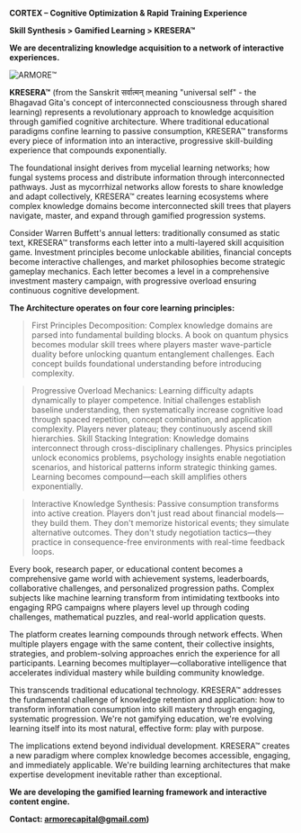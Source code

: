 **CORTEX – Cognitive Optimization & Rapid Training Experience**

**Skill Synthesis > Gamified Learning > KRESERA™**

**We are decentralizing knowledge acquisition to a network of interactive experiences.**

![ARMORE™](https://github.com/user-attachments/assets/2559c54d-e312-4bcd-bce3-df2d64b5364d)

**KRESERA™** (from the Sanskrit सर्वात्मन् meaning "universal self" - the Bhagavad Gita's concept of interconnected consciousness through shared learning) represents a revolutionary approach to knowledge acquisition through gamified cognitive architecture. Where traditional educational paradigms confine learning to passive consumption, KRESERA™ transforms every piece of information into an interactive, progressive skill-building experience that compounds exponentially.

The foundational insight derives from mycelial learning networks; how fungal systems process and distribute information through interconnected pathways. Just as mycorrhizal networks allow forests to share knowledge and adapt collectively, KRESERA™ creates learning ecosystems where complex knowledge domains become interconnected skill trees that players navigate, master, and expand through gamified progression systems.

Consider Warren Buffett's annual letters: traditionally consumed as static text, KRESERA™ transforms each letter into a multi-layered skill acquisition game. Investment principles become unlockable abilities, financial concepts become interactive challenges, and market philosophies become strategic gameplay mechanics. Each letter becomes a level in a comprehensive investment mastery campaign, with progressive overload ensuring continuous cognitive development.

**The Architecture operates on four core learning principles:**

> First Principles Decomposition: Complex knowledge domains are parsed into fundamental building blocks. A book on quantum physics becomes modular skill trees where players master wave-particle duality before unlocking quantum entanglement challenges. Each concept builds foundational understanding before introducing complexity.

> Progressive Overload Mechanics: Learning difficulty adapts dynamically to player competence. Initial challenges establish baseline understanding, then systematically increase cognitive load through spaced repetition, concept combination, and application complexity. Players never plateau; they continuously ascend skill hierarchies.
Skill Stacking Integration: Knowledge domains interconnect through cross-disciplinary challenges. Physics principles unlock economics problems, psychology insights enable negotiation scenarios, and historical patterns inform strategic thinking games. Learning becomes compound—each skill amplifies others exponentially.

> Interactive Knowledge Synthesis: Passive consumption transforms into active creation. Players don't just read about financial models—they build them. They don't memorize historical events; they simulate alternative outcomes. They don't study negotiation tactics—they practice in consequence-free environments with real-time feedback loops.

Every book, research paper, or educational content becomes a comprehensive game world with achievement systems, leaderboards, collaborative challenges, and personalized progression paths. Complex subjects like machine learning transform from intimidating textbooks into engaging RPG campaigns where players level up through coding challenges, mathematical puzzles, and real-world application quests.

The platform creates learning compounds through network effects. When multiple players engage with the same content, their collective insights, strategies, and problem-solving approaches enrich the experience for all participants. Learning becomes multiplayer—collaborative intelligence that accelerates individual mastery while building community knowledge.

This transcends traditional educational technology. KRESERA™ addresses the fundamental challenge of knowledge retention and application: how to transform information consumption into skill mastery through engaging, systematic progression. We're not gamifying education, we're evolving learning itself into its most natural, effective form: play with purpose.

The implications extend beyond individual development. KRESERA™ creates a new paradigm where complex knowledge becomes accessible, engaging, and immediately applicable. We're building learning architectures that make expertise development inevitable rather than exceptional.

**We are developing the gamified learning framework and interactive content engine.**

**Contact: armorecapital@gmail.com)**
